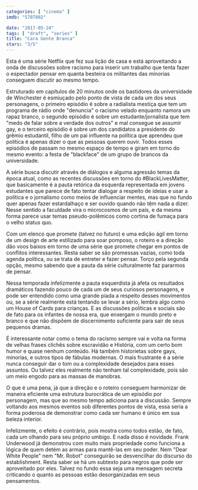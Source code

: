 ```yaml
---
categories: [ "cinema" ]
imdb: "5707802"

date: "2017-05-24"
tags: [ "draft", "series" ]
title: "Cara Gente Branca"
stars: "3/5"
---
```

Esta é uma série Netflix que fez sua lição de casa e está aproveitando a onda de discussões sobre racismo para inserir um trabalho que tenta fazer o espectador pensar em quanta besteira os militantes das minorias conseguem discutir ao mesmo tempo.

Estruturado em capítulos de 20 minutos onde os bastidores da universidade de Winchester é esmiuçado pelo ponto de vista de cada um dos seus personagens, o primeiro episódio é sobre a radialista mestiça que tem um programa de rádio onde "denuncia" o racismo velado enquanto namora um rapaz branco, o segundo episódio é sobre um estudante/jornalista que tem "medo de falar sobre a verdade dos outros" e mal consegue se assumir gay, e o terceiro episódio é sobre um dos candidatos a presidente do grêmio estudantil, filho de um pai influente na política que aprendeu que política é apenas dizer o que as pessoas querem ouvir. Todos esses episódios de passam no mesmo espaço de tempo e giram em torno do mesmo evento: a festa de "blackface" de um grupo de brancos da universidade.

A série busca discutir através de diálogos e alguma agressão temas da época atual, como as recentes discussões em torno do #BlackLivesMatter, que basicamente é a pauta retórica da esquerda representada em jovens estudantes que parece de fato tentar dialogar a respeito de ideias e usar a política e o jornalismo como meios de influenciar mentes, mas que no fundo quer apenas fazer estardalhaço e ser ouvido quando não têm nada a dizer. Nesse sentido a faculdade vira o microcosmos de um país, e da mesma forma parece usar temas pseudo-polêmicos como cortina de fumaça para o velho status quo.

Com um elenco que promete (talvez no futuro) e uma edição ágil em torno de um design de arte estilizado para soar pomposo, o roteiro e a direção dão voos baixos em torno de uma série que promete chegar em pontos de conflitos interessantes. Resta saber se são promessas vazias, como toda agenda política, ou se trata de entreter e fazer pensar. Torço pela segunda opção, mesmo sabendo que a pauta da série culturalmente faz pararmos de pensar.

Nessa temporada infelizmente a pauta esquerdista já afeta os resultados dramáticos fazendo pouco de cada um de seus curiosos personagens, e pode ser entendido como uma grande piada a respeito desses movimentos ou, se a série realmente está tentando se levar a sério, lembra algo como um House of Cards para crianças. E as discussões políticas e sociais são de fato para os infantes de nossa era, que enxergam o mundo preto e branco e que não dispõem de discernimento suficiente para sair de seus pequenos dramas.

É interessante notar como o tema do racismo sempre vai e volta na forma de velhas frases clichês sobre escravidão e História, com um certo bom humor e quase nenhum conteúdo. Há também historietas sobre gays, minorias, e outros tipos de fábulas modernas. O mais frustrante é a série nunca conseguir dar o tom ou a complexidade desejados para esses assuntos. Ou talvez eles realmente não tenham tal complexidade, pois são um meio engodo para as massas de manobras.

O que é uma pena, já que a direção e o roteiro conseguem harmonizar de maneira eficiente uma estrutura burocrática de um episódio por personagem, mas que ao mesmo tempo adiciona para a discussão. Sempre voltando aos mesmos eventos sob diferentes pontos de vista, essa seria a forma poderosa de demonstrar como cada ser humano é único em sua beleza interior.

Infelizmente, o efeito é contrário, pois mostra como todos estão, de fato, cada um olhando para seu próprio umbigo. E nada disso é novidade. Frank Underwood já demonstrou com muito mais propriedade como funciona a lógica de quem detém as armas para mantê-las em seu poder. Nem "Dear White People" nem "Mr. Robot" conseguirão se desvencilhar do discurso do establishment. Resta saber se há um subtexto para negros que pode ser aproveitado por eles. Talvez no fundo essa seja uma mensagem secreta criticando o quanto as pessoas estão desorganizadas em seus pensamentos.
